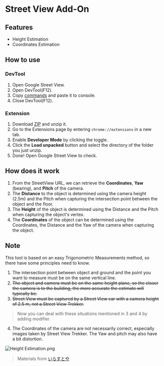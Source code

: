 # Street View Add-On
## Features
* Height Estimation
* Coordinates Estimation
## How to use
### DevTool
1. Open Google Street View.
2. Open DevTool(F12).
3. Copy [commands](https://github.com/LonghiTW/StreetViewAddOn/blob/main/commands.js) and paste it to console.
4. Close DevTool(F12).
### Extension
1. Download [ZIP](https://github.com/LonghiTW/StreetViewAddOn/releases) and unzip it.
2. Go to the Extensions page by entering `chrome://extensions` in a new tab.
3. Enable **Developer Mode** by clicking the toggle.
4. Click the **Load unpacked** button and select the directory of the folder you just unzip.
5. Done! Open Google Street View to check.
## How does it work
1. From the StreetView URL, we can retrieve the **Coordinates**, **Yaw** (bearing), and **Pitch** of the camera.
2. The **Distance** to the object is determined using the camera height (2.5m) and the Pitch when capturing the intersection point between the object and the floor.
3. The **Height** of the object is determined using the Distance and the Pitch when capturing the object's vertex.
4. The **Coordinates** of the object can be determined using the Coordinates, the Distance and the Yaw of the camera when capturing the object.
## Note
This tool is based on an easy Trigonometric Measurements method, so there have some principles need to know.
1. The intersection point between object and ground and the point you want to measure must be on the same vertical line.
2. ~~The object and camera must be on the same height plane, so the closer the camera is to the building, the more accurate the estimate will typically be.~~
3. ~~Street View must be captured by a Street View car with a camera height of 2.5 m, not a Street View Trekker.~~
> Now you can deal with these situations mentioned in 3 and 4 by adding modifier.
4. The Coordinates of the camera are not necessarily correct, especially images taken by Street View Trekker. The Yaw and pitch may also have a bit distortion.

![Height Estimation.png](https://github.com/LonghiTW/HeightEstimationForGMaps/blob/main/Height%20Estimation.png)
> Materials from [いらすとや](https://www.irasutoya.com/)
